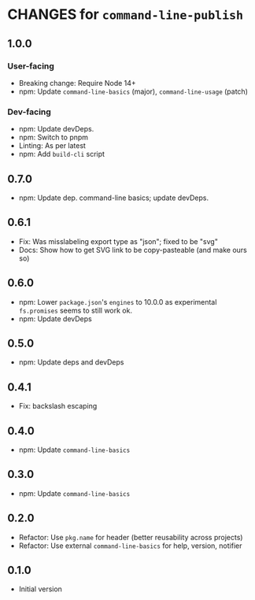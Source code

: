 # CHANGES for `command-line-publish`

## 1.0.0

### User-facing

- Breaking change: Require Node 14+
- npm: Update `command-line-basics` (major), `command-line-usage` (patch)

### Dev-facing

- npm: Update devDeps.
- npm: Switch to pnpm
- Linting: As per latest
- npm: Add `build-cli` script

## 0.7.0

- npm: Update dep. command-line basics; update devDeps.

## 0.6.1

- Fix: Was misslabeling export type as "json"; fixed to be "svg"
- Docs: Show how to get SVG link to be copy-pasteable (and make ours so)

## 0.6.0

- npm: Lower `package.json`'s `engines` to 10.0.0 as experimental
  `fs.promises` seems to still work ok.
- npm: Update devDeps

## 0.5.0

- npm: Update deps and devDeps

## 0.4.1

- Fix: backslash escaping

## 0.4.0

- npm: Update `command-line-basics`

## 0.3.0

- npm: Update `command-line-basics`

## 0.2.0

- Refactor: Use `pkg.name` for header (better reusability across projects)
- Refactor: Use external `command-line-basics` for help, version, notifier

## 0.1.0

- Initial version
